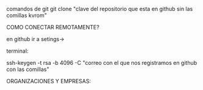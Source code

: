 comandos de git
git clone "clave del repositorio que esta en github sin las comillas kvrom"

COMO CONECTAR REMOTAMENTE?

en github ir a setings->

terminal:

ssh-keygen -t rsa -b 4096 -C "correo con el que nos registramos en github con las comillas"

ORGANIZACIONES Y EMPRESAS:

